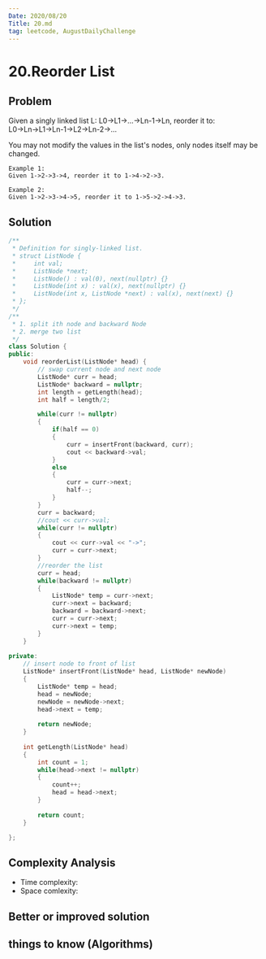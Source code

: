 ```yaml
---
Date: 2020/08/20
Title: 20.md
tag: leetcode, AugustDailyChallenge
---
```

# 20.Reorder List

## Problem
Given a singly linked list L: L0→L1→…→Ln-1→Ln,
reorder it to: L0→Ln→L1→Ln-1→L2→Ln-2→…

You may not modify the values in the list's nodes, only nodes itself may be changed.
```
Example 1:
Given 1->2->3->4, reorder it to 1->4->2->3.

Example 2:
Given 1->2->3->4->5, reorder it to 1->5->2->4->3.
```
## Solution
```cpp
/**
 * Definition for singly-linked list.
 * struct ListNode {
 *     int val;
 *     ListNode *next;
 *     ListNode() : val(0), next(nullptr) {}
 *     ListNode(int x) : val(x), next(nullptr) {}
 *     ListNode(int x, ListNode *next) : val(x), next(next) {}
 * };
 */
/**
 * 1. split ith node and backward Node 
 * 2. merge two list
 */
class Solution {
public:
    void reorderList(ListNode* head) {
        // swap current node and next node
        ListNode* curr = head;
        ListNode* backward = nullptr;
        int length = getLength(head);
        int half = length/2;

        while(curr != nullptr)
        {
            if(half == 0)
            {
                curr = insertFront(backward, curr);
                cout << backward->val;
            }
            else
            {
                curr = curr->next;
                half--;   
            }
        }
        curr = backward;
        //cout << curr->val;
        while(curr != nullptr)
        {
            cout << curr->val << "->";
            curr = curr->next;
        }
        //reorder the list
        curr = head;
        while(backward != nullptr)
        {
            ListNode* temp = curr->next;
            curr->next = backward;
            backward = backward->next;
            curr = curr->next;
            curr->next = temp;
        }
    }
    
private: 
    // insert node to front of list
    ListNode* insertFront(ListNode* head, ListNode* newNode)
    {
        ListNode* temp = head;
        head = newNode;
        newNode = newNode->next;
        head->next = temp;
        
        return newNode;
    }
    
    int getLength(ListNode* head)
    {
        int count = 1;
        while(head->next != nullptr)
        {
            count++;
            head = head->next;
        }
        
        return count;
    }

};
```
## Complexity Analysis
- Time complexity:
- Space comlexity:
## Better or improved solution

## things to know (Algorithms)
